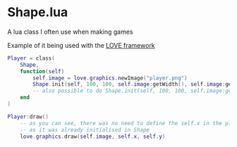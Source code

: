 # Shape.lua
A lua class I often use when making games

Example of it being used with the [LOVE framework](https://www.love2d.org)
```lua
Player = class(
    Shape,
    function(self)
        self.image = love.graphics.newImage("player.png")
        Shape.init(self, 100, 100, self.image:getWidth(), self.image:getHeight())
        -- also possible to do Shape.init(self, 100, 100, self.image:getDimensions)
    end
)

Player:draw()
    -- as you can see, there was no need to define the self.x in the player constructor, 
    -- as it was already initialised in Shape
    love.graphics.draw(self.image, self.x, self.y)
```
